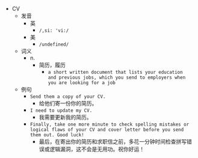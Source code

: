 - CV
  - 发音
    - 英
      - `/,si: 'vi:/`
    - 美
      - `/undefined/`
  - 词义
    - n.
      - 简历，履历
        - `a short written document that lists your education and previous jobs, which you send to employers when you are looking for a job`
  - 例句
    - `Send them a copy of your CV.`
      - 给他们寄一份你的简历。
    - `I need to update my CV.`
      - 我需要更新我的简历。
    - `Finally, take one more minute to check spelling mistakes or logical flaws of your CV and cover letter before you send them out. Good luck!`
      - 最后，在寄出你的简历和求职信之前，多花一分钟时间检查拼写错误或逻辑漏洞，这不会是无用功。祝你好运！

